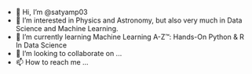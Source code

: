 - 👋 Hi, I’m @satyamp03
- 👀 I’m interested in Physics and Astronomy, but also very much in Data Science and Machine Learning.
- 🌱 I’m currently learning Machine Learning A-Z™: Hands-On Python & R In Data Science
- 💞️ I’m looking to collaborate on ...
- 📫 How to reach me ...

<!---
satyamp03/satyamp03 is a ✨ special ✨ repository because its `README.md` (this file) appears on your GitHub profile.
You can click the Preview link to take a look at your changes.
--->
